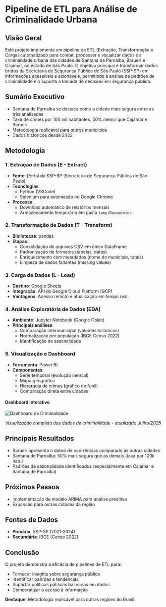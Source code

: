 # Pipeline de ETL para Análise de Criminalidade Urbana

## Visão Geral

Este projeto implementa um pipeline de ETL (Extração, Transformação e Carga) automatizado para coletar, processar e visualizar dados de criminalidade urbana das cidades de Santana de Parnaíba, Barueri e Cajamar, no estado de São Paulo. O objetivo principal é transformar dados brutos da Secretaria de Segurança Pública de São Paulo (SSP-SP) em informações acessíveis e acionáveis, permitindo a análise de padrões de criminalidade e o suporte à tomada de decisões em segurança pública.

## Sumário Executivo

- Santana de Parnaíba se destaca como a cidade mais segura entre as três analisadas
- Taxa de crimes por 100 mil habitantes: 50% menor que Cajamar e Barueri
- Metodologia replicável para outros municípios
- Dados históricos desde 2022

## Metodologia

### 1. Extração de Dados (E - Extract)
- **Fonte**: Portal da SSP-SP (Secretaria de Segurança Pública de São Paulo)
- **Tecnologias**:
  - Python (VSCode)
  - Selenium para automação no Google Chrome
- **Processo**:
  - Download automático de relatórios mensais
  - Armazenamento temporário em pasta `temp/Documentos`

### 2. Transformação de Dados (T - Transform)
- **Bibliotecas**: pandas
- **Etapas**:
  - Consolidação de arquivos CSV em único DataFrame
  - Padronização de formatos (tabelas, datas)
  - Enriquecimento com metadados (nome do município, totais)
  - Limpeza de dados faltantes (missing values)

### 3. Carga de Dados (L - Load)
- **Destino**: Google Sheets
- **Integração**: API do Google Cloud Platform (GCP)
- **Vantagens**: Acesso remoto e atualização em tempo real

### 4. Análise Exploratória de Dados (EDA)
- **Ambiente**: Jupyter Notebook (Google Colab)
- **Principais análises**:
  - Comparação intermunicipal (volumes históricos)
  - Normalização por população (IBGE Censo 2022)
  - Identificação de sazonalidade

### 5. Visualização e Dashboard
- **Ferramenta**: Power BI
- **Componentes**:
  - Série temporal (evolução mensal)
  - Mapa geográfico
  - Hierarquia de crimes (gráfico de funil)
  - Comparação direta entre cidades

#### Dashboard Interativo
![Dashboard de Criminalidade](https://github.com/user-attachments/assets/b6c29bf3-3a15-4029-abf1-fcf9f7c40d96)

*Visualização completa dos dados de criminalidade - atualizado Julho/2025*

## Principais Resultados
- Barueri apresenta o dobro de ocorrências comparado às outras cidades
- Santana de Parnaíba: 50% mais segura que as demais (taxa por 100k hab.)
- Padrões de sazonalidade identificados (especialmente em Cajamar e Santana de Parnaíba)

## Próximos Passos
- Implementação de modelo ARIMA para análise preditiva
- Expansão para outras cidades da região

## Fontes de Dados
- **Primária**: SSP-SP (2021-2024)
- **Secundária**: IBGE (Censo 2022)

## Conclusão
O projeto demonstra a eficácia de pipelines de ETL para:
- Fornecer insights sobre segurança pública
- Identificar padrões e tendências
- Suportar políticas públicas baseadas em dados
- Democratizar o acesso à informação

**Destaque**: Metodologia replicável para outras regiões do Brasil.
